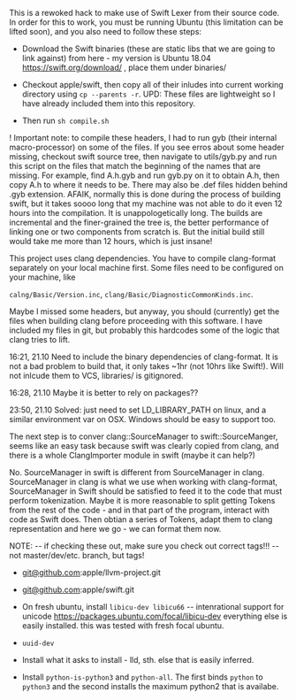 This is a rewoked hack to make use of Swift Lexer from their
source code. In order for this to work, you must be running
Ubuntu (this limitation can be lifted soon), and you also
need to follow these steps:

- Download the Swift binaries (these are static libs that we
are going to link against) from here - my version is Ubuntu 18.04
https://swift.org/download/ , place them under binaries/

- Checkout apple/swift, then copy all of their inludes into current
working directory using `cp --parents -r`.
UPD: These files are lightweight so I have already included them
into this repository.

- Then run `sh compile.sh`

! Important note: to compile these headers, I had to run gyb (their
internal macro-processor) on some of the files. If you see erros
about some header missing, checkout swift source tree, then navigate
to utils/gyb.py and run this script on the files that match the beginning
of the names that are missing. For example, find A.h.gyb and run gyb.py
on it to obtain A.h, then copy A.h to where it needs to be. There may also
be .def files hidden behind .gyb extension. AFAIK, normally this is done
during the process of building swift, but it takes soooo long that my
machine was not able to do it even 12 hours into the compilation. It is
unappologetically long. The builds are incremental and the finer-grained
the tree is, the better performance of linking one or two components from
scratch is. But the initial build still would take me more than 12 hours,
which is just insane!

This project uses clang dependencies. You have to compile clang-format
separately on your local machine first. Some files need to be configured
on your machine, like

`calng/Basic/Version.inc`,
`clang/Basic/DiagnosticCommonKinds.inc`.

Maybe I missed some headers, but anyway, you should (currently) get
the files when building clang before proceeding with this software.
I have included my files in git, but probably this hardcodes some of
the logic that clang tries to lift.

16:21, 21.10
Need to include the binary dependencies of clang-format. It is not a
bad problem to build that, it only takes ~1hr (not 10hrs like Swift!).
Will not inlcude them to VCS, libraries/ is gitignored.

16:28, 21.10 Maybe it is better to rely on packages??

23:50, 21.10 Solved: just need to set LD_LIBRARY_PATH on linux, and a
similar environment var on OSX. Windows should be easy to support too.

The next step is to conver clang::SourceManager to swift::SourceManger,
seems like an easy task because swift was clearly copied from clang, and
there is a whole ClangImporter module in swift (maybe it can help?)

No. SourceManager in swift is different from SourceManager in clang.
SourceManager in clang is what we use when working with clang-format,
SourceManager in Swift should be satisfied to feed it to the code that
must perform tokenization. Maybe it is more reasonable to split
getting Tokens from the rest of the code - and in that part of the
program, interact with code as Swift does. Then obtian a series of
Tokens, adapt them to clang representation and here we go - we can format
them now.

NOTE: -- if checking these out, make sure you check out correct tags!!!
      -- not master/dev/etc. branch, but tags!

- git@github.com:apple/llvm-project.git
- git@github.com:apple/swift.git


- On fresh ubuntu, install `libicu-dev libicu66` -- intenrational support for unicode
https://packages.ubuntu.com/focal/libicu-dev
everything else is easily installed. this was tested with fresh focal ubuntu.
- `uuid-dev`
- Install what it asks to install - lld, sth. else that is easily inferred.
- Install `python-is-python3` and `python-all`. The first binds `python` to
`python3` and the second installs the maximum python2 that is availabe.